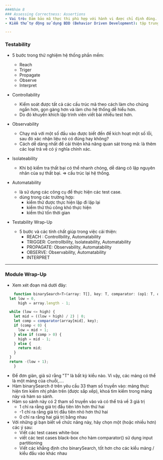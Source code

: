 ```yaml
---
###Nhóm 8
### Assessing Correctness: Assertions
- Vai trò: Đảm bảo mã thực thi phù hợp với hành vi được chỉ định đúng.
- Kiểm thử tự động sử dụng BDD (Behavior Driven Development): tập trung phát triển phần mềm theo hướng hành vi. BDD: giúp xây dựng hệ thống kịch bản để thực thi test dưới góc độ ngôn ngữ tự nhiên từ các yêu cầu của khách hàng.

---
```

### Testability
- 5 bước trong thử nghiệm hệ thống phần mềm:
	- Reach
	- Triger
	- Propagate
	- Observe
	- Interpret

- Controllability 
	- Kiểm soát được tất cả các cấu trúc mã theo cách làm cho chúng ngắn hơn, gọn gàng hơn và làm cho hệ thống dễ hiểu hơn.
	- Do đó khuyến khích lập trình viên viết bài nhiều test hơn.

- Observability
	- Chạy mã với một số đầu vào được biết đến để kích hoạt một số lỗi, sau đó xác nhận liệu nó có đúng hay không?
	- Cách dễ dàng nhất để cải thiện khả năng quan sát trong mã: là thêm các loại trả về có ý nghĩa chính xác.

- Isolateability
	- Khi bộ kiểm tra thất bại có thể nhanh chóng, dễ dàng cô lập nguyên nhân của sự thất bại.
		=> cấu trúc lại hệ thống.
- Automatability
	- là sử dụng các công cụ để thực hiện các test case.
	- dùng trong các trường hợp: 
		- kiểm thử được thực hiện lặp đi lặp lại
		- kiểm thử thủ công khó thực hiện
		- kiểm thử tốn thời gian

- Testability Wrap-Up
	- 5 bước và các tính chất giúp trong việc cải thiện:
		- REACH : Controllbility, Automatability
		- TRIGGER: Controllbility,  Isolateability, Automatability
		- PROPAGATE: Observability, Automatability
		- OBSERVE: Observability, Automatability 
		- INTERPRET

---

### Module Wrap-Up
- Xem xét đoạn mã dưới đây:
~~~javascript
	function binarySearch<T>(array: T[], key: T, comparator: (op1: T, op2: T) => number): number {
  let low = 0,
      high = array.length - 1;

  while (low <= high) {
    let mid = ((low + high) / 2) | 0;
    let comp = comparator(array[mid], key);
    if (comp < 0) {
      low = mid + 1;
    } else if (comp > 0) {
      high = mid - 1;
    } else {
      return mid;
    }
  }
  return -(low + 1);
	}
~~~
- Để đơn giản, giả sử rằng "T" là bất kỳ kiểu nào. Vì vậy, các mảng có thể là một mảng của chuỗi,....
- Hàm binarySearch ở trên yêu cầu 33 tham số truyền vào: mảng thực hiện tìm kiếm nhị phân trên (được sắp xếp), khoá tìm kiếm trong mảng này và hàm so sánh.
- Hàm so sánh này có 2 tham số truyền vào và có thể trả về 3 giá trị
	- 1 chỉ ra rằng giá trị đầu tiên lớn hơn thứ hai
	- -1 chỉ ra rằng giá trị đầu tiên nhỏ hơn thứ hai
	- 0 chỉ ra rằng hai giá trị bằng nhau
- Với những gì bạn biết về chức năng này, hãy chọn một (hoặc nhiều hơn) các ý sau:
	- Viết các test cases white-box
	- viết các test cases black-box cho hàm comparator() sử dụng input partitioning
	- Viết các khẳng định cho binarySearch, tốt hơn cho các kiểu mảng / kiểu đầu vào khác nhau 
